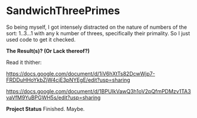 # SandwichThreePrimes
So being myself, I got intensely distracted on the nature of numbers of the sort: 1..3...1 with any k number of threes, specifically their primality. So I just used code to get it checked.


**The Result(s)? (Or Lack thereof?)**

Read it thither:

https://docs.google.com/document/d/1iV6hXtTs82DcwWjp7-FRDDuHHoYkbZjW4cjE3pNYEgE/edit?usp=sharing

https://docs.google.com/document/d/1BPUIkVawQ3h1oV2pQfmPDMzv1TA3vaVfM9YuBPGWH5s/edit?usp=sharing


**Project Status**
Finished. Maybe.
